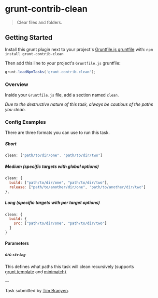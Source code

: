 # grunt-contrib-clean

> Clear files and folders.

## Getting Started
Install this grunt plugin next to your project's [Gruntfile.js gruntfile][getting_started] with: `npm install grunt-contrib-clean`

Then add this line to your project's `Gruntfile.js` gruntfile:

```javascript
grunt.loadNpmTasks('grunt-contrib-clean');
```

[grunt]: https://github.com/cowboy/grunt
[getting_started]: https://github.com/cowboy/grunt/blob/master/docs/getting_started.md

### Overview

Inside your `Gruntfile.js` file, add a section named `clean`.

*Due to the destructive nature of this task, always be cautious of the paths you clean.*

### Config Examples

There are three formats you can use to run this task.

##### Short

``` javascript
clean: ["path/to/dir/one", "path/to/dir/two"]
```

##### Medium (specific targets with global options)

``` javascript
clean: {
  build: ["path/to/dir/one", "path/to/dir/two"],
  release: ["path/to/another/dir/one", "path/to/another/dir/two"]
},
```

##### Long (specific targets with per target options)

``` javascript
clean: {
  build: {
    src: ["path/to/dir/one", "path/to/dir/two"]
  }
}
```

#### Parameters

##### src ```string```

This defines what paths this task will clean recursively (supports [grunt.template](https://github.com/cowboy/grunt/blob/master/docs/api_template.md) and [minimatch](https://github.com/isaacs/minimatch)).

--

Task submitted by [Tim Branyen](http://github.com/tbranyen).
